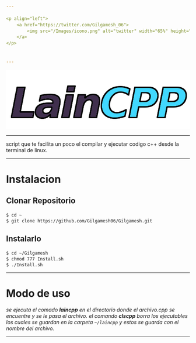 ```yaml
---

<p align="left">
	<a href="https://twitter.com/Gilgamesh_06">
		<img src="/Images/icono.png" alt="twitter" width="65%" height="65%"/>
	</a>
</p>


---
```


<p align="center"> 
 	<img src="/Images/logo.png" alt="laincpp"/>
</p>

---

<p>
	script que te facilita un poco el compilar y ejecutar codigo c++
	desde la terminal de linux.
</p>

---

# Instalacion
 
## Clonar Repositorio

```
$ cd ~
$ git clone https://github.com/Gilgamesh06/Gilgamesh.git
```

## Instalarlo

```
$ cd ~/Gilgamesh
$ chmod 777 Install.sh
$ ./Install.sh
```

---


# Modo de uso

*se ejecuta el comado **laincpp** en el directorio donde el archivo.cpp se encuentre y se le pasa el archivo.
el comando **clscpp** borra los ejecutables los cuales se guardan en la 
carpeta `~/laincpp`  y estos se guarda con el nombre del archivo.*

---                                                                         